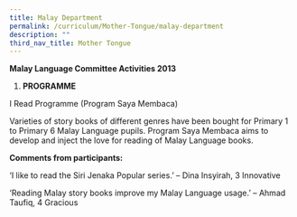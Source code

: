 ```yaml
---
title: Malay Department
permalink: /curriculum/Mother-Tongue/malay-department
description: ""
third_nav_title: Mother Tongue
---
```

**Malay Language Committee Activities 2013**

1.  **PROGRAMME**

I Read Programme (Program Saya Membaca)

Varieties of story books of different genres have been bought for Primary 1 to Primary 6 Malay Language pupils. Program Saya Membaca aims to develop and inject the love for reading of Malay Language books.

**Comments from participants:**

‘I like to read the Siri Jenaka Popular series.’ – Dina Insyirah, 3 Innovative

‘Reading Malay story books improve my Malay Language usage.’ – Ahmad Taufiq, 4 Gracious